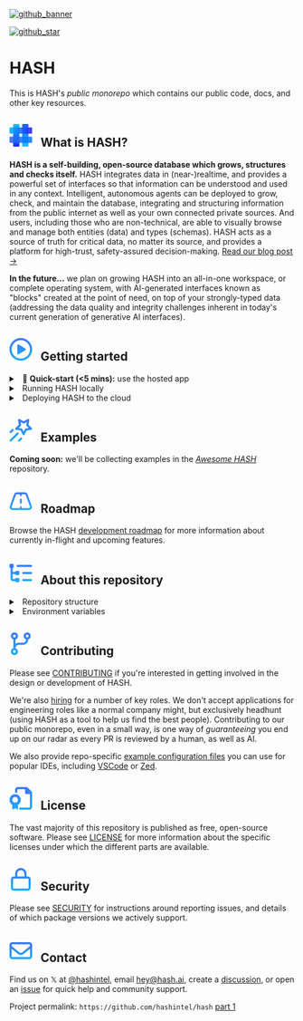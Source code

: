 [app.hash.ai]: https://app.hash.ai?utm_medium=organic&utm_source=github_readme_hash-repo_root
[create an account]: https://app.hash.ai/signup?utm_medium=organic&utm_source=github_readme_hash-repo_root
[development roadmap]: https://hash.dev/roadmap?utm_medium=organic&utm_source=github_readme_hash-repo_root
[hiring]: https://hash.ai/careers?utm_medium=organic&utm_source=github_readme_hash-repo_root
[running your own instance]: https://hash.dev/docs/get-started/setup#local-hash?utm_medium=organic&utm_source=github_readme_hash-repo_root
[sign in]: https://app.hash.ai/signin?utm_medium=organic&utm_source=github_readme_hash-repo_root

<!-- markdownlint-disable link-fragments -->

[awesome hash]: https://github.com/hashintel/awesome-hash
[github_banner]: #hash
[github_star]: https://github.com/hashintel/hash#
[gh-what-is-hash]: #--what-is-hash
[gh-getting-started]: #--getting-started
[gh-examples]: #--examples
[gh-roadmap]: #--roadmap
[gh-repo-structure]: #--about-this-repository
[gh-contributing]: #--contributing
[gh-license]: #--license
[gh-security]: #--security
[gh-contact]: #--contact

[![github_banner](https://hash.ai/cdn-cgi/imagedelivery/EipKtqu98OotgfhvKf6Eew/ec83e48d-5a46-4c3f-a603-5d9fc43ff400/github)][github_banner]

[![github_star](https://img.shields.io/github/stars/hashintel/hash?label=Star%20on%20GitHub&style=social)][github_star]

# HASH

This is HASH's _public monorepo_ which contains our public code, docs, and other key resources.

## [![a](/.github/assets/gh_icon_what-is-hash_20px-base.svg)][gh-what-is-hash] &nbsp; What is HASH?

**HASH is a self-building, open-source database which grows, structures and checks itself.** HASH integrates data in (near-)realtime, and provides a powerful set of interfaces so that information can be understood and used in any context. Intelligent, autonomous agents can be deployed to grow, check, and maintain the database, integrating and structuring information from the public internet as well as your own connected private sources. And users, including those who are non-technical, are able to visually browse and manage both entities (data) and types (schemas). HASH acts as a source of truth for critical data, no matter its source, and provides a platform for high-trust, safety-assured decision-making. [Read our blog post →](https://hash.ai/blog/self-building-database)

**In the future...** we plan on growing HASH into an all-in-one workspace, or complete operating system, with AI-generated interfaces known as "blocks" created at the point of need, on top of your strongly-typed data (addressing the data quality and integrity challenges inherent in today's current generation of generative AI interfaces).

## [![a](/.github/assets/gh_icon_getting-started_20px-base.svg)][gh-getting-started] &nbsp; Getting started

<details>
  <summary> &nbsp; 🚀 <strong>Quick-start (<5 mins):</strong> use the hosted app</summary>

### Create an account

The only current "officially supported" way of trying HASH right now is by signing up for and using the hosted platform at [app.hash.ai]

[Create an account] to get started.

### Sign in

[Sign in] to access your account.

### Skip the queue

When you first create an account you may be placed on a waitlist. To jump the queue, once signed in, follow the instructions shown in your HASH dashboard. All submissions are reviewed by a member of the team.

</details>

<details>
  <summary> &nbsp; Running HASH locally</summary>

### Running HASH locally

**Running HASH locally is not yet officially supported.** We plan on publishing a comprehensive guide to [running your own instance] of HASH shortly (2025Q2). In the meantime, you may try the instructions below.

#### Experimental instructions

1. Make sure you have, [Git](https://git-scm.com), [Rust](https://www.rust-lang.org), [Docker](https://docs.docker.com/get-docker/), and [Protobuf](https://github.com/protocolbuffers/protobuf). Building the Docker containers requires [Docker Buildx](https://docs.docker.com/build/install-buildx/).
   Run each of these version commands and make sure the output is expected:

   ```sh
   git --version
   ## ≥ 2.17

   rustup --version
   ## ≥ 1.27.1 (Required to match the toolchain as specified in `rust-toolchain.toml`, lower versions most likely will work as well)

   rustc --version
   ## Should match the toolchain specified in `rust-toolchain.toml`. If this is not the case, you can update the toolchain with
   rustup toolchain install
   ## If this still is not the correct toolchain, you may have set `RUSTUP_TOOLCHAIN` somewhere (e.g. in a global `mise` config file)

   docker --version
   ## ≥ 20.10

   docker compose version
   ## ≥ 2.17.2

   docker buildx version
   ## ≥ 0.10.4
   ```

   If you have difficulties with `git --version` on macOS you may need to install Xcode Command Line Tools first: `xcode-select --install`.

   If you use Docker for macOS or Windows, go to _Preferences_ → _Resources_ and ensure that Docker can use at least 4GB of RAM (8GB is recommended).

2. [Clone](https://docs.github.com/en/repositories/creating-and-managing-repositories/cloning-a-repository) this repository and **navigate to the root of the repository folder** in your terminal.

3. We use [mise-en-place](https://mise.jdx.dev/) to manage tool versions consistently across our codebase. We recommend using `mise` to automatically install and manage the required development tools:

   ```sh
   mise install
   ```

   It's also possible to install them manually, use the correct versions for these tools as specified in `.config/mise`.

   After [installing mise](https://mise.jdx.dev/getting-started.html#installing-mise-cli) you will also need to set it to [automatically activate](https://mise.jdx.dev/getting-started.html#activate-mise) in your shell.

4. Install dependencies:

   ```sh
   yarn install
   ```

5. Ensure Docker is running.
   If you are on Windows or macOS, you should see app icon in the system tray or the menu bar.
   Alternatively, you can use this command to check Docker:

   ```sh
   docker run hello-world
   ```

6. If you need to test or develop AI-related features, you will need to create an `.env.local` file in the repository root with the following values:

   ```sh
   OPENAI_API_KEY=your-open-ai-api-key                                      # required for most AI features
   ANTHROPIC_API_KEY=your-anthropic-api-key                                 # required for most AI features
   HASH_TEMPORAL_WORKER_AI_AWS_ACCESS_KEY_ID=your-aws-access-key-id         # required for most AI features
   HASH_TEMPORAL_WORKER_AI_AWS_SECRET_ACCESS_KEY=your-aws-secret-access-key # required for most AI features
   E2B_API_KEY=your-e2b-api-key                                             # only required for the question-answering flow action
   ```

   **Note on environment files:** `.env.local` is not committed to the repo – **put any secrets that should remain secret here.** The default environment variables are taken from `.env`, extended by `.env.development`, and finally by `.env.local`. If you want to overwrite values specified in `.env` or `.env.development`, you can add them to `.env.local`. Do **not** change any other `.env` files unless you intend to change the defaults for development or testing.

7. Launch external services (Postgres, the graph query layer, Kratos, Redis, and OpenSearch) as Docker containers:

   ```sh
   yarn external-services up -d
   ```

   1. You can optionally force a rebuild of the Docker containers by adding the `--build` argument(**this is necessary if changes have been made to the graph query layer). It's recommended to do this whenever updating your branch from upstream**.

   2. You can keep external services running between app restarts by adding the `--detach` argument to run the containers in the background. It is possible to tear down the external services with `yarn external-services down`.

   3. When using `yarn external-services:offline up`, the Graph services does not try to connect to `https://blockprotocol.org` to fetch required schemas. This is useful for development when the internet connection is slow or unreliable.

   4. You can also run the Graph API and AI Temporal worker outside of Docker – this is useful if they are changing frequently and you want to avoid rebuilding the Docker containers. To do so, _stop them_ in Docker and then run `yarn dev:graph` and `yarn workspace @apps/hash-ai-worker-ts dev` respectively in separate terminals.

8. Launch app services:

   ```sh
   yarn start
   ```

   This will start backend and frontend in a single terminal. Once you see http://localhost:3000, the frontend end is ready to visit there.
   The API is online once you see `localhost:5001` in the terminal. Both must be online for the frontend to function.

   You can also launch parts of the app in separate terminals, e.g.:

   ```sh
   yarn start:graph
   yarn start:backend
   yarn start:frontend
   ```

   See `package.json` → `scripts` for details and more options.

9. Log in

   When the HASH API is started, three users are automatically seeded for development purposes. Their passwords are all `password`.

   - `alice@example.com`, `bob@example.com` – regular users
   - `admin@example.com` – an admin

##### Running the browser plugin

If you need to run the browser plugin locally, see the `README.md` in the `apps/plugin-browser` directory.

##### Resetting the local database

If you need to reset the local database, to clear out test data or because it has become corrupted during development, you have two options:

1. The slow option – rebuild in Docker

   1. In the Docker UI (or via CLI at your preference), stop and delete the `hash-external-services` container
   2. In 'Volumes', search 'hash-external-services' and delete the volumes shown
   3. Run `yarn external-services up --wait` to rebuild the services

2. The fast option – reset the database via the Graph API

   1. Run the Graph API in test mode by running `yarn dev:graph:test-server`
   2. Run `yarn graph:reset-database` to reset the database
   3. **If you need to use the frontend**, you will also need to delete the rows in the `identities` table in the `dev_kratos` database, or signin will not work. You can do so via any Postgres UI or CLI. The db connection and user details are in `.env`

##### External services test mode

The external services of the system can be started in 'test mode' to prevent polluting the development database.
This is useful for situations where the database is used for tests that modify the database without cleaning up afterwards.

To make use of this test mode, the external services can be started as follows:

```sh
yarn external-services:test up
```

##### Sending emails

Email-sending in HASH is handled by either Kratos (in the case of authentication-related emails) or through the HASH API Email Transport (for everything else).

To use `AwsSesEmailTransporter`, set `export HASH_EMAIL_TRANSPORTER=aws_ses` in your terminal before running the app. Valid AWS credentials are required for this email transporter to work.

Transactional emails templates are located in the following locations:

- Kratos emails in [`./../../apps/hash-external-services/kratos/templates/`](./../../apps/hash-external-services/kratos/templates/). This directory contains the following templates:
  - [`recovery_code`](./../../apps/hash-external-services/kratos/templates/recovery_code) - Email templates for the account recovery flow using a code for the UI.
    - When an email belongs to a registered HASH user, it will use the `valid` template, otherwise the `invalid` template is used.
  - [`verification_code`](./../../apps/hash-external-services/kratos/templates/verification_code) - Email verification templates for the account registration flow using a code for the UI.
    - When an email belongs to a registered HASH user, it will use the `valid` template, otherwise the `invalid` template is used.
- HASH emails in [`../hash-api/src/email/index.ts`](../hash-api/src/email/index.ts)

</details>

<details>
  <summary> &nbsp; Deploying HASH to the cloud</summary>

### Deploying HASH to the cloud

**Support for running HASH in the cloud is coming soon.** We plan on publishing a comprehensive guide to deploying HASH on AWS/GCP/Azure in the near future. In the meantime, instructions contained in the root [`/infra` directory](https://github.com/hashintel/hash/tree/main/infra) might help in getting started.

</details>

## [![a](/.github/assets/gh_icon_examples_20px-base.svg)][gh-examples] &nbsp; Examples

**Coming soon:** we'll be collecting examples in the _[Awesome HASH]_ repository.

## [![a](/.github/assets/gh_icon_roadmap_20px-base.svg)][gh-roadmap] &nbsp; Roadmap

Browse the HASH [development roadmap] for more information about currently in-flight and upcoming features.

## [![a](/.github/assets/gh_icon_repo-structure_20px-base.svg)][gh-repo-structure] &nbsp; About this repository

<details>
  <summary> &nbsp; Repository structure</summary>

### Repository structure

This repository's contents is divided across several primary sections:

- [**`/apps`**](/apps) contains the primary code powering our runnable [applications](https://github.com/hashintel/hash/tree/main/apps#applications)
  - The HASH application itself is divided into various different services which can be found in this directory.
- [**`/blocks`**](/blocks) contains our public _Block Protocol_ [blocks](https://github.com/hashintel/hash/tree/main/blocks#blocks)
- [**`/content`**](/content) contains our publicly-editable website [content](https://github.com/hashintel/hash/tree/main/content#content) (e.g. glossary definitions, user docs)
- [**`/infra`**](/infra) houses deployment scripts, utilities and other [infrastructure](https://github.com/hashintel/hash/tree/main/infra#infrastructure) useful in running our apps
- [**`/libs`**](/libs) contains [libraries](https://github.com/hashintel/hash/tree/main/libs#libraries) including npm packages and Rust crates
- [**`/tests`**](/tests) contains end-to-end and integration tests that span across one or more apps, blocks or libs

</details>

<details>
  <summary> &nbsp; Environment variables</summary>

### Environment variables

Here's a list of possible environment variables. Everything that's necessary already has a default value.

You **do not** need to set any environment variables to run the application.

#### General API server environment variables

- `NODE_ENV`: ("development" or "production") the runtime environment. Controls
  default logging levels and output formatting.
- `PORT`: the port number the API will listen on.

#### AWS configuration

If you want to use AWS for file uploads or emails, you will need to have it configured:

- `AWS_REGION`: The region, eg. `us-east-1`
- `AWS_ACCESS_KEY_ID`: Your AWS access key
- `AWS_SECRET_ACCESS_KEY`: Your AWS secret key
- `AWS_S3_UPLOADS_BUCKET`: The name of the bucket to use for file uploads (if you want to use S3 for file uploads), eg: `my_uploads_bucket`
- `AWS_S3_UPLOADS_ACCESS_KEY_ID`: (optional) the AWS access key ID to use for file uploads. Must be provided along with the secret access key if the API is not otherwise authorized to access the bucket (e.g. via an IAM role).
- `AWS_S3_UPLOADS_SECRET_ACCESS_KEY`: (optional) the AWS secret access key to use for file uploads.
- `AWS_S3_UPLOADS_ENDPOINT`: (optional) the endpoint to use for S3 operations. If not, the AWS S3 default for the given region is used. Useful if you are using a different S3-compatible storage provider.
- `AWS_S3_UPLOADS_FORCE_PATH_STYLE`: (optional) set `true` if your S3 setup requires path-style rather than virtual hosted-style S3 requests.

For some in-browser functionality (e.g. document previewing), you must configure a Access-Control-Allow-Origin header on your bucket to be something other than '\*'.

#### File uploads

By default, files are uploaded locally, which is **not** recommended for production use. It is also possible to upload files on AWS S3.

- `FILE_UPLOAD_PROVIDER`: Which type of provider is used for file uploads. Possible values `LOCAL_FILE_SYSTEM`, or `AWS_S3`. If choosing S3, then you need to configure the `AWS_S3_UPLOADS_` variables above.
- `LOCAL_FILE_UPLOAD_PATH`: Relative path to store uploaded files if using the local file system storage provider. Default is `var/uploads` (the `var` folder is the folder normally used for application data)

#### Email

During development, the dummy email transporter writes emails to a local folder.

- `HASH_EMAIL_TRANSPORTER`: `dummy`, `aws`, or `smtp`. If set to dummy, the local dummy email transporter will be used in development or test environments (it logs to the console).
- `DUMMY_EMAIL_TRANSPORTER_FILE_PATH`: Default is `var/api/dummy-email-transporter/email-dumps.yml`
- `SYSTEM_EMAIL_SENDER_NAME`: the display name for the email sender (required if transport is `aws` or `smtp`)
- `SYSTEM_EMAIL_ADDRESS`: the email address for the email sender (required if transport is `aws` or `smtp`)
- `SMTP_SERVER_HOST`: the host for a SMTP server (required if transporter is `smtp`)
- `SMTP_SERVER_PORT`: the port for a SMTP server (required if transporter is `smtp`)
- `SMTP_SERVER_USERNAME`: auth username for SMTP server (optional if API is automatically authenticated)
- `SMTP_SERVER_PASSWORD`: password for SMTP server (optional if API is automatically authenticated)

#### OpenSearch

**NOTE: OpenSearch is currently disabled by default, and is presently unmaintained.**

- `HASH_OPENSEARCH_ENABLED`: whether OpenSearch is used or not. `true` or `false`. (default: `false`).
- `HASH_OPENSEARCH_HOST`: the hostname of the OpenSearch cluster to connect to. (default: `localhost`)
- `HASH_OPENSEARCH_PASSWORD`: the password to use when making the connection. (default: `admin`)
- `HASH_OPENSEARCH_PORT`: the port number that the cluster accepts (default: `9200`)
- `HASH_OPENSEARCH_USERNAME`: the username to connect to the cluster as. (default: `admin`)
- `HASH_OPENSEARCH_HTTPS_ENABLED`: (optional) set to "1" to connect to the cluster
  over an HTTPS connection.

#### Postgres

- `POSTGRES_PORT` (default: `5432`)

Various services also have their own configuration.

The Postgres superuser is configured through:

- `POSTGRES_USER` (default: `postgres`)
- `POSTGRES_PASSWORD` (default: `postgres`)

The Postgres information for Kratos is configured through:

- `HASH_KRATOS_PG_USER` (default: `kratos`)
- `HASH_KRATOS_PG_PASSWORD` (default: `kratos`)
- `HASH_KRATOS_PG_DATABASE` (default: `kratos`)

The Postgres information for Temporal is configured through:

- `HASH_TEMPORAL_PG_USER` (default: `temporal`)
- `HASH_TEMPORAL_PG_PASSWORD` (default: `temporal`)
- `HASH_TEMPORAL_PG_DATABASE` (default: `temporal`)
- `HASH_TEMPORAL_VISIBILITY_PG_DATABASE` (default: `temporal_visibility`)

The Postgres information for the graph query layer is configured through:

- `HASH_GRAPH_PG_USER` (default: `graph`)
- `HASH_GRAPH_PG_PASSWORD` (default: `graph`)
- `HASH_GRAPH_PG_DATABASE` (default: `graph`)

#### Redis

- `HASH_REDIS_HOST` (default: `localhost`)
- `HASH_REDIS_PORT` (default: `6379`)

#### Statsd

If the service should report metrics to a StatsD server, the following variables must be set.

- `STATSD_ENABLED`: Set to "1" if the service should report metrics to a StatsD server.
- `STATSD_HOST`: the hostname of the StatsD server.
- `STATSD_PORT`: (default: 8125) the port number the StatsD server is listening on.

#### Snowplow telemetry

- `HASH_TELEMETRY_ENABLED`: whether Snowplow is used or not. `true` or `false`. (default: `false`)
- `HASH_TELEMETRY_HTTPS`: set to "1" to connect to the Snowplow over an HTTPS connection. `true` or `false`. (default: `false`)
- `HASH_TELEMETRY_DESTINATION`: the hostname of the Snowplow tracker endpoint to connect to. (required)
- `HASH_TELEMETRY_APP_ID`: ID used to differentiate application by. Can be any string. (default: `hash-workspace-app`)

#### Others

- `FRONTEND_URL`: URL of the frontend website for links (default: `http://localhost:3000`)
- `NOTIFICATION_POLL_INTERVAL`: the interval in milliseconds at which the frontend will poll for new notifications, or 0 for no polling. (default: `10_000`)
- `HASH_INTEGRATION_QUEUE_NAME` The name of the Redis queue which updates to entities are published to
- `HASH_REALTIME_PORT`: Realtime service listening port. (default: `3333`)
- `HASH_SEARCH_LOADER_PORT`: (default: `3838`)
- `HASH_SEARCH_QUEUE_NAME`: The name of the queue to push changes for the search loader service (default: `search`)
- `API_ORIGIN`: The origin that the API service can be reached on (default: `http://localhost:5001`)
- `SESSION_SECRET`: The secret used to sign sessions (default: `secret`)
- `LOG_LEVEL`: the level of runtime logs that should be omitted, either set to `debug`, `info`, `warn`, `error` (default: `info`)
- `BLOCK_PROTOCOL_API_KEY`: the api key for fetching blocks from the [Þ Hub](https://blockprotocol.org/hub). Generate a key at https://blockprotocol.org/settings/api-keys.

</details>

## [![a](/.github/assets/gh_icon_contributing_20px-base.svg)][gh-contributing] &nbsp; Contributing

Please see [CONTRIBUTING](.github/CONTRIBUTING.md) if you're interested in getting involved in the design or development of HASH.

We're also [hiring] for a number of key roles. We don't accept applications for engineering roles like a normal company might, but exclusively headhunt (using HASH as a tool to help us find the best people). Contributing to our public monorepo, even in a small way, is one way of _guaranteeing_ you end up on our radar as every PR is reviewed by a human, as well as AI.

We also provide repo-specific [example configuration files](/.config/_examples) you can use for popular IDEs, including [VSCode](/.config/_examples/vscode) or [Zed](/.config/_examples/zed).

## [![a](/.github/assets/gh_icon_license_20px-base.svg)][gh-license] &nbsp; License

The vast majority of this repository is published as free, open-source software. Please see [LICENSE](LICENSE.md) for more information about the specific licenses under which the different parts are available.

## [![a](/.github/assets/gh_icon_security_20px-base.svg)][gh-security] &nbsp; Security

Please see [SECURITY](.github/SECURITY.md) for instructions around reporting issues, and details of which package versions we actively support.

## [![a](/.github/assets/gh_icon_contact_20px-base.svg)][gh-contact] &nbsp; Contact

Find us on 𝕏 at [@hashintel](https://x.com/hashintel), email [hey@hash.ai](mailto:hey@hash.ai), create a [discussion](https://github.com/orgs/hashintel/discussions), or open an [issue](https://github.com/hashintel/hash/issues/new/choose) for quick help and community support.

Project permalink: `https://github.com/hashintel/hash`
[part 1]()